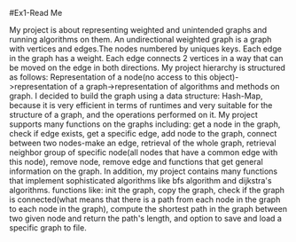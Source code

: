 #Ex1-Read Me

My project is about representing weighted and unintended graphs and running algorithms on them.
An undirectional weighted graph is a graph with vertices and edges.The nodes numbered by uniques keys. Each edge in the graph has a weight. Each edge connects 2 vertices in a way that can be moved on the edge in both directions. 
My project hierarchy is structured as follows: Representation of a node(no access to this object)->representation of a graph->representation of algorithms and methods on graph.
I decided to build the graph using a data structure: Hash-Map, because it is very efficient in terms of runtimes and very suitable for the structure of a graph, and the operations performed on it.
My project supports many functions on the graphs including: get a node in the graph, check if edge exists, get a specific edge, add node to the graph, connect between two nodes-make an edge, retrieval of the whole graph, retrieval neighbor group of specific node(all nodes that have a common edge with this node), remove node, remove edge and functions that get general information on the graph.
In addition, my project contains many functions that implement sophisticated algorithms like bfs algorithm and dijkstra's algorithms. functions like: init the graph, copy the graph, check if the graph is connected(what means that there is a path from each node in the graph to each node in the graph), compute the shortest path in the graph between two given node and return the path's length, and option to save and load a specific graph to file.
